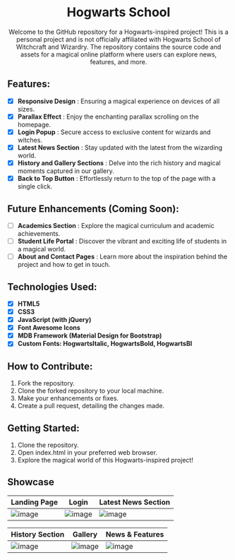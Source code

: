 <h1 align="center">
  Hogwarts School
</h1>
<p align="center">
  Welcome to the GitHub repository for a Hogwarts-inspired project! This is a personal project and is not officially affiliated with Hogwarts School of Witchcraft and Wizardry. The repository contains the source code and assets for a magical online platform where users can explore news, features, and more.
</p>

## Features:
- [x] **Responsive Design** : Ensuring a magical experience on devices of all sizes.
- [x] **Parallax Effect** : Enjoy the enchanting parallax scrolling on the homepage.
- [x] **Login Popup** : Secure access to exclusive content for wizards and witches.
- [x] **Latest News Section** : Stay updated with the latest from the wizarding world.
- [x] **History and Gallery Sections** : Delve into the rich history and magical moments captured in our gallery.
- [x] **Back to Top Button** : Effortlessly return to the top of the page with a single click.

## Future Enhancements (Coming Soon):
- [ ] **Academics Section** : Explore the magical curriculum and academic achievements.
- [ ] **Student Life Portal** : Discover the vibrant and exciting life of students in a magical world.
- [ ] **About and Contact Pages** : Learn more about the inspiration behind the project and how to get in touch.

## Technologies Used:
- [x] **HTML5**
- [x] **CSS3**
- [x] **JavaScript (with jQuery)**
- [x] **Font Awesome Icons**
- [x] **MDB Framework (Material Design for Bootstrap)**
- [x] **Custom Fonts: HogwartsItalic, HogwartsBold, HogwartsBI**

## How to Contribute:
1. Fork the repository.
2. Clone the forked repository to your local machine.
4. Make your enhancements or fixes.
5. Create a pull request, detailing the changes made.

## Getting Started:
1. Clone the repository.
2. Open index.html in your preferred web browser.
3. Explore the magical world of this Hogwarts-inspired project!

## Showcase
|Landing Page|Login|Latest News Section|
|--|--|--|
|![image](https://github.com/aniindyta/Hogwarts-School/assets/87638112/dd6e11c0-7825-41d6-b895-66e959971734)|![image](https://github.com/aniindyta/Hogwarts-School/assets/87638112/7fc7ccf8-b966-40ea-8293-f8d00270cd0a)|![image](https://github.com/aniindyta/Hogwarts-School/assets/87638112/5167e367-0418-47a6-8d69-61cb1c88b649)|

|History Section|Gallery|News & Features|
|--|--|--|
|![image](https://github.com/aniindyta/Hogwarts-School/assets/87638112/941a0ec8-f679-4c6f-abfd-77a08d3ea529)|![image](https://github.com/aniindyta/Hogwarts-School/assets/87638112/5cdfda67-ff8c-4226-909d-17494f83c353)|![image](https://github.com/aniindyta/Hogwarts-School/assets/87638112/e9b3d22d-ab79-4dbd-8fd7-a2095f4d0a30)
